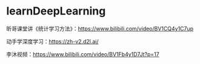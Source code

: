 # learnDeepLearning
昕哥课堂讲《统计学习方法》：https://www.bilibili.com/video/BV1CQ4y1C7up

动手学深度学习：https://zh-v2.d2l.ai/

李沐视频：https://www.bilibili.com/video/BV1Fb4y1D7Jt?p=17